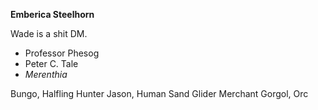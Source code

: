 **Emberica Steelhorn**

Wade is a shit DM.

- Professor Phesog
- Peter C. Tale
- *Merenthia*

Bungo, Halfling Hunter
Jason, Human Sand Glider Merchant
Gorgol, Orc 